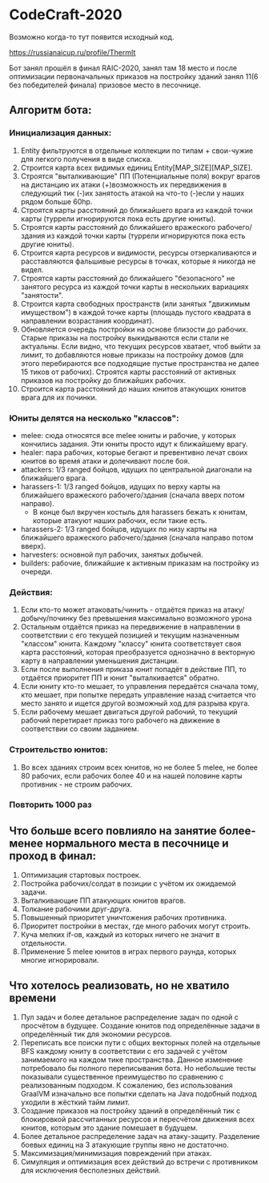 # CodeCraft-2020
Возможно когда-то тут появится исходный код.

https://russianaicup.ru/profile/ThermIt

Бот занял прошёл в финал RAIC-2020, занял там 18 место и после оптимизации первоначальных приказов на постройку зданий занял 11(6 без победителей финала) призовое место в песочнице.

## Алгоритм бота:
### Инициализация данных:
1. Entity фильтруются в отдельные коллекции по типам + свои-чужие для легкого получения в виде списка.
2. Строится карта всех видимых единиц Entity[MAP_SIZE][MAP_SIZE].
3. Строятся "выталкивающие" ПП (Потенциальные поля) вокруг врагов на дистанцию их атаки (+)возможность их передвижения в следующий тик (-)их занятость атакой на  что-то (-)если у наших рядом больше 60hp.
4. Строятся карты расстояний до ближайшего врага из каждой точки карты (туррели игнорируются пока есть другие юниты).
5. Строятся карты расстояний до ближайшего вражеского рабочего/здания из каждой точки карты (туррели игнорируются пока есть другие юниты).
6. Строится карта ресурсов и видимости, ресурсы отзеркаливаются и расставляются фальшивые ресурсы в точках, которые я никогда не видел.
7. Строятся карты расстояний до ближайшего "безопасного" не занятого ресурса из каждой точки карты в нескольких вариациях "занятости".
8. Строится карта свободных пространств (или занятых "движимым имуществом") в каждой точке карты (площадь пустого квадрата в направлении возрастания координат).
9. Обновляется очередь постройки на основе близости до рабочих. Старые приказы на постройку выкидываются если стали не актуальны. Если видно, что текущих ресурсов хватает, чтоб выйти за лимит, то добавляются новые приказы на постройку домов (для этого перебираются все подходящие пустые пространства не далее 15 тиков от рабочих). Строятся карты расстояний от активных приказов на постройку до ближайших рабочих.
10. Строится карта расстояний до наших юнитов атакующих юнитов врага для их починки.

### Юниты делятся на несколько "классов":
* melee: сюда относятся все melee юниты и рабочие, у которых кончились задания. Эти юниты просто идут к ближайшему врагу.
* healer: пара рабочих, которые бегают и превентивно лечат своих юнитов во время атаки и долечивают после боя.
* attackers: 1/3 ranged бойцов, идущих по центральной диагонали на ближайшего врага.
* harassers-1: 1/3 ranged бойцов, идущих по верху карты на ближайшего вражеского рабочего/здания (сначала вверх потом направо).
  * В конце был вкручен костыль для harassers бежать к юнитам, которые атакуют наших рабочих, если такие есть.
* harassers-2: 1/3 ranged бойцов, идущих по низу карты на ближайшего вражеского рабочего/здания (сначала направо потом вверх).
* harvesters: основной пул рабочих, занятых добычей.
* builders: рабочие, ближайшие к активным приказам на постройку из очереди.

### Действия:
1. Если кто-то может атаковать/чинить - отдаётся приказ на атаку/добычу/починку без превышения максимально возможного урона
2. Остальным отдаётся приказ на передвижение в направлении в соответствии с его текущей позицией и текущим назначенным "классом" юнита. Каждому "классу" юнита соответствует своя карта расстояний, которая преобразуется однозначно в векторную карту в направлении уменьшения дистанции.
3. Если после выполнения приказа юнит попадёт в действие ПП, то отдаётся приоритет ПП и юнит "выталкивается" обратно.
4. Если юниту кто-то мешает, то управления передаётся сначала тому, кто мешает, при попытке передать управление назад считается что место занято и ищется другой возможный ход для разрыва круга.
5. Если рабочему мешает двигаться другой рабочий, то текущий рабочий перетирает приказ того рабочего на движение в соответствии со своим заданием.

### Строительство юнитов:
1. Во всех зданиях строим всех юнитов, но не более 5 melee, не более 80 рабочих, если рабочих более 40 и на нашей половине карты противник - не строим рабочих.

### Повторить 1000 раз

## Что больше всего повлияло на занятие более-менее нормального места в песочнице и проход в финал:
1. Оптимизация стартовых построек.
2. Постройка рабочих/солдат в позиции с учётом их ожидаемой задачи.
3. Выталкивающие ПП атакующих юнитов врагов.
4. Толкание рабочими друг-друга.
5. Повышенный приоритет уничтожения рабочих противника.
6. Приоритет постройки в местах, где много рабочих могут строить.
7. Куча мелких if-ов, каждый из которых ничего не значит в отдельности.
8. Применение 5 melee юнитов в играх первого раунда, которых многие игнорировали.

## Что хотелось реализовать, но не хватило времени
1. Пул задач и более детальное распределение задач по одной с просчётом в будущее. Создание юнитов под определённые задачи в определённый тик для экономии ресурсов.
2. Переписать все поиски пути с общих векторных полей на отдельные BFS каждому юниту в соответствии с его задачей с учётом занимаемого на каждом тике пространства. Данное изменение потребовало бы полного переписывания бота. Но небольшие тесты показывали существенное преимущество по сравнению с реализованным подходом. К сожалению, без использования GraalVM изначально все попытки сделать на Java подобный подход уходили в жёсткий тайм лимит.
3. Создание приказов на постройку зданий в определённый тик с блокировкой рассчитанных ресурсов и пересчётом движения всех юнитов, которым это здание помешает в будущем.
4. Более детальное распределение задач на атаку-защиту. Разделение боевых единиц на 3 атакующие группы явно не достаточно.
5. Максимизация/минимизация повреждений при атаках.
6. Симуляция и оптимизация всех действий до встречи с противником для исключения бесполезных действий.
